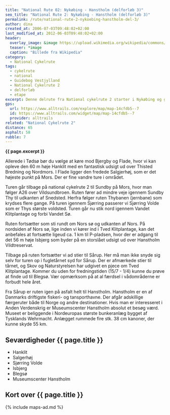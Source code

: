 ```yaml
---
title: "National Rute 02: Nykøbing - Hanstholm (delforløb 3)"
seo_title: "National Rute 2: Nykøbing - Hanstholm (delforløb 3)"
permalink: /rute/national-rute-2-nykoebing-hanstholm-del-3/
author: dina
created_at: 2006-07-03T09:48:02+02:00
last_modified_at: 2012-06-03T09:48:02+02:00
header:
  overlay_image: &image https://upload.wikimedia.org/wikipedia/commons/thumb/7/73/Torvet_i_Nyk%C3%B8bing_Falster_03.jpg/1920px-Torvet_i_Nyk%C3%B8bing_Falster_03.jpg
  teaser: *image
  caption: "Billede fra Wikipedia"
category:
  - National Cykelrute
tags:
  - cykelrute
  - national
  - Guidebog Vestjylland
  - National Cykelrute 2
  - delforløb
  - etape
excerpt: Denne delrute fra National cykelrute 2 starter i Nykøbing og går tværs over Mors mod Vildsund og Hanstholm.
gps:
  url: https://www.alltrails.com/explore/map/map-14cfdb5--7
  id: https://www.alltrails.com/widget/map/map-14cfdb5--7
  provider: alltrails
related: "National Cykelrute 2"
distance: 65
asphalt: 58
rubble: 7
---
```


**{{ page.excerpt }}**

Allerede i Tødsø bør du vælge at køre mod Bjergby og Flade, hvor vi kan opleve den 60 m høje Hanklit med en fantastisk udsigt ud over Thisted Bredning og Nordmors. I Flade ligger den fredede Salgjerhøj, som er det højeste punkt på Mors. Der er fine vandre ture i området.

Turen går tilbage på national cykelrute 2 til Sundby på Mors, hvor man følger A26 over Vildsundbroen. Ruten fører ad mindre veje igennem Sundby Thy til udkanten af Snedsted. Herfra følger ruten Thybanen (jernbane) som krydses flere gange. På turen igennem Sjørring passerer vi Sjørring Volde som er Thys største voldsted. Turen går nu stik nord igennem Vandet Klitplantage og forbi Vandet Sø.

Ruten fortsætter som sti rundt om Nors sø og udkanten af Nors. På nordsiden af Nors sø, lige inden vi kører ind i Tved Klitplantage, kan det anbefales at fortsætte ligeud ca. 1 km til P-pladsen, hvor der er adgang til det 56 m høje Isbjerg som byder på en storslået udsigt ud over Hanstholm Vildtreservat.

Tilbage på ruten fortsætter vi ad stier til Sårup. Her må man ikke snyde sig selv for turen op i fugletårnet syd for Sårup. Der er afmærkede stier til tårnet, og Skov og Naturstyrelsen har udgivet en pjece om Tved Klitplantage. Kommer du uden for fredningstiden (15/7 - 1/4) kunne du prøve at finde ud til Blegsø. Vær opmærksom på at al færdsel i vådområderne er forbudt hele året.

Fra Sårup er ruten igen på asfalt helt til Hanstholm. Hanstholm er en af Danmarks driftigste fiskeri- og tansporthavne. Der afgår adskillige færgeruter både til Norge og andre destinationer. Hvis man er interesseret i Anden Verdenskrig er Museumscenter Hanstholm absolut et besøg værd. Museet er beliggende i Nordeuropas største bunkeranlæg bygget af Tysklands Wehrmacht. Anlægget rummede fire stk. 38 cm kanoner, der kunne skyde 55 km.

## Seværdigheder {{ page.title }}

- Hanklit
- Salgerhøj
- Sjørring Volde
- Isbjerg
- Blegsø
- Museumscenter Hanstholm

## Kort over {{ page.title }}

{% include maps-ad.md %}
